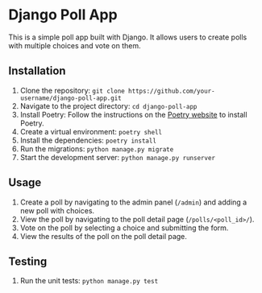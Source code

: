 # Django Poll App

This is a simple poll app built with Django. It allows users to create polls with multiple choices and vote on them.

## Installation

1. Clone the repository: `git clone https://github.com/your-username/django-poll-app.git`
2. Navigate to the project directory: `cd django-poll-app`
3. Install Poetry: Follow the instructions on the [Poetry website](https://python-poetry.org/docs/#installation) to install Poetry.
4. Create a virtual environment: `poetry shell`
5. Install the dependencies: `poetry install`
6. Run the migrations: `python manage.py migrate`
7. Start the development server: `python manage.py runserver`

## Usage

1. Create a poll by navigating to the admin panel (`/admin`) and adding a new poll with choices.
2. View the poll by navigating to the poll detail page (`/polls/<poll_id>/`).
3. Vote on the poll by selecting a choice and submitting the form.
4. View the results of the poll on the poll detail page.

## Testing

1. Run the unit tests: `python manage.py test`
